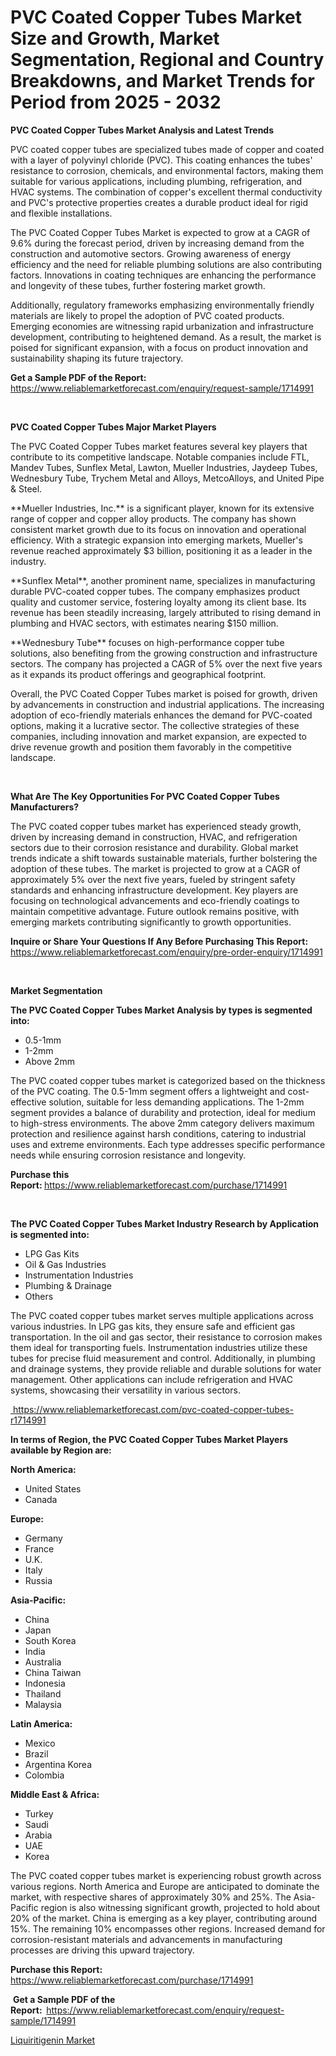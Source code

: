 <p><h1>PVC Coated Copper Tubes Market Size and Growth, Market Segmentation, Regional and Country Breakdowns, and Market Trends for Period from 2025 -  2032</h1></p><p><strong>PVC Coated Copper Tubes Market Analysis and Latest Trends</strong></p>
<p><p>PVC coated copper tubes are specialized tubes made of copper and coated with a layer of polyvinyl chloride (PVC). This coating enhances the tubes' resistance to corrosion, chemicals, and environmental factors, making them suitable for various applications, including plumbing, refrigeration, and HVAC systems. The combination of copper's excellent thermal conductivity and PVC's protective properties creates a durable product ideal for rigid and flexible installations.</p><p>The PVC Coated Copper Tubes Market is expected to grow at a CAGR of 9.6% during the forecast period, driven by increasing demand from the construction and automotive sectors. Growing awareness of energy efficiency and the need for reliable plumbing solutions are also contributing factors. Innovations in coating techniques are enhancing the performance and longevity of these tubes, further fostering market growth. </p><p>Additionally, regulatory frameworks emphasizing environmentally friendly materials are likely to propel the adoption of PVC coated products. Emerging economies are witnessing rapid urbanization and infrastructure development, contributing to heightened demand. As a result, the market is poised for significant expansion, with a focus on product innovation and sustainability shaping its future trajectory.</p></p>
<p><strong>Get a Sample PDF of the Report:&nbsp;</strong> <a href="https://www.reliablemarketforecast.com/enquiry/request-sample/1714991?utm_campaign=3572&utm_medium=2&utm_source=Github&utm_content=ia&utm_term=02042025&utm_id=pvc-coated-copper-tubes">https://www.reliablemarketforecast.com/enquiry/request-sample/1714991</a></p>
<p>&nbsp;</p>
<p><strong>PVC Coated Copper Tubes Major Market Players</strong></p>
<p><p>The PVC Coated Copper Tubes market features several key players that contribute to its competitive landscape. Notable companies include FTL, Mandev Tubes, Sunflex Metal, Lawton, Mueller Industries, Jaydeep Tubes, Wednesbury Tube, Trychem Metal and Alloys, MetcoAlloys, and United Pipe & Steel.</p><p>**Mueller Industries, Inc.** is a significant player, known for its extensive range of copper and copper alloy products. The company has shown consistent market growth due to its focus on innovation and operational efficiency. With a strategic expansion into emerging markets, Mueller's revenue reached approximately $3 billion, positioning it as a leader in the industry.</p><p>**Sunflex Metal**, another prominent name, specializes in manufacturing durable PVC-coated copper tubes. The company emphasizes product quality and customer service, fostering loyalty among its client base. Its revenue has been steadily increasing, largely attributed to rising demand in plumbing and HVAC sectors, with estimates nearing $150 million.</p><p>**Wednesbury Tube** focuses on high-performance copper tube solutions, also benefiting from the growing construction and infrastructure sectors. The company has projected a CAGR of 5% over the next five years as it expands its product offerings and geographical footprint.</p><p>Overall, the PVC Coated Copper Tubes market is poised for growth, driven by advancements in construction and industrial applications. The increasing adoption of eco-friendly materials enhances the demand for PVC-coated options, making it a lucrative sector. The collective strategies of these companies, including innovation and market expansion, are expected to drive revenue growth and position them favorably in the competitive landscape.</p></p>
<p>&nbsp;</p>
<p><strong>What Are The Key Opportunities For PVC Coated Copper Tubes Manufacturers?</strong></p>
<p><p>The PVC coated copper tubes market has experienced steady growth, driven by increasing demand in construction, HVAC, and refrigeration sectors due to their corrosion resistance and durability. Global market trends indicate a shift towards sustainable materials, further bolstering the adoption of these tubes. The market is projected to grow at a CAGR of approximately 5% over the next five years, fueled by stringent safety standards and enhancing infrastructure development. Key players are focusing on technological advancements and eco-friendly coatings to maintain competitive advantage. Future outlook remains positive, with emerging markets contributing significantly to growth opportunities.</p></p>
<p><strong>Inquire or Share Your Questions If Any Before Purchasing This Report:</strong> <a href="https://www.reliablemarketforecast.com/enquiry/pre-order-enquiry/1714991?utm_campaign=3572&utm_medium=2&utm_source=Github&utm_content=ia&utm_term=02042025&utm_id=pvc-coated-copper-tubes">https://www.reliablemarketforecast.com/enquiry/pre-order-enquiry/1714991</a></p>
<p>&nbsp;</p>
<p><strong>Market Segmentation</strong></p>
<p><strong>The PVC Coated Copper Tubes Market Analysis by types is segmented into:</strong></p>
<p><ul><li>0.5-1mm</li><li>1-2mm</li><li>Above 2mm</li></ul></p>
<p><p>The PVC coated copper tubes market is categorized based on the thickness of the PVC coating. The 0.5-1mm segment offers a lightweight and cost-effective solution, suitable for less demanding applications. The 1-2mm segment provides a balance of durability and protection, ideal for medium to high-stress environments. The above 2mm category delivers maximum protection and resilience against harsh conditions, catering to industrial uses and extreme environments. Each type addresses specific performance needs while ensuring corrosion resistance and longevity.</p></p>
<p><strong>Purchase this Report:&nbsp;</strong><a href="https://www.reliablemarketforecast.com/purchase/1714991?utm_campaign=3572&utm_medium=2&utm_source=Github&utm_content=ia&utm_term=02042025&utm_id=pvc-coated-copper-tubes">https://www.reliablemarketforecast.com/purchase/1714991</a></p>
<p>&nbsp;</p>
<p><strong>The PVC Coated Copper Tubes Market Industry Research by Application is segmented into:</strong></p>
<p><ul><li>LPG Gas Kits</li><li>Oil & Gas Industries</li><li>Instrumentation Industries</li><li>Plumbing & Drainage</li><li>Others</li></ul></p>
<p><p>The PVC coated copper tubes market serves multiple applications across various industries. In LPG gas kits, they ensure safe and efficient gas transportation. In the oil and gas sector, their resistance to corrosion makes them ideal for transporting fuels. Instrumentation industries utilize these tubes for precise fluid measurement and control. Additionally, in plumbing and drainage systems, they provide reliable and durable solutions for water management. Other applications can include refrigeration and HVAC systems, showcasing their versatility in various sectors.</p></p>
<p><a href="https://www.reliablemarketforecast.com/pvc-coated-copper-tubes-r1714991?utm_campaign=3572&utm_medium=2&utm_source=Github&utm_content=ia&utm_term=02042025&utm_id=pvc-coated-copper-tubes">&nbsp;https://www.reliablemarketforecast.com/pvc-coated-copper-tubes-r1714991</a></p>
<p><strong>In terms of Region, the PVC Coated Copper Tubes Market Players available by Region are:</strong></p>
<p>
    <p> <strong> North America: </strong>
        <ul>
            <li>United States</li>
            <li>Canada</li>
        </ul>
        </p> 
    <p> <strong> Europe: </strong>
        <ul>
            <li>Germany</li>
            <li>France</li>
            <li>U.K.</li>
            <li>Italy</li>
            <li>Russia</li>
        </ul>
        </p> 
    <p> <strong> Asia-Pacific: </strong>
        <ul>
            <li>China</li>
            <li>Japan</li>
            <li>South Korea</li>
            <li>India</li>
            <li>Australia</li>
            <li>China Taiwan</li>
            <li>Indonesia</li>
            <li>Thailand</li>
            <li>Malaysia</li>
        </ul>
        </p> 
    <p> <strong> Latin America: </strong>
        <ul>
            <li>Mexico</li>
            <li>Brazil</li>
            <li>Argentina Korea</li>
            <li>Colombia</li>
        </ul>
        </p> 
    <p> <strong> Middle East & Africa: </strong>
        <ul>
            <li>Turkey</li>
            <li>Saudi</li>
            <li>Arabia</li>
            <li>UAE</li>
            <li>Korea</li>
        </ul>
    </p>
    </p>
<p><p>The PVC coated copper tubes market is experiencing robust growth across various regions. North America and Europe are anticipated to dominate the market, with respective shares of approximately 30% and 25%. The Asia-Pacific region is also witnessing significant growth, projected to hold about 20% of the market. China is emerging as a key player, contributing around 15%. The remaining 10% encompasses other regions. Increased demand for corrosion-resistant materials and advancements in manufacturing processes are driving this upward trajectory.</p></p>
<p><strong>Purchase this Report: </strong><a href="https://www.reliablemarketforecast.com/purchase/1714991?utm_campaign=3572&utm_medium=2&utm_source=Github&utm_content=ia&utm_term=02042025&utm_id=pvc-coated-copper-tubes">https://www.reliablemarketforecast.com/purchase/1714991</a></p>
<p>&nbsp;<strong>Get a Sample PDF of the Report:&nbsp;&nbsp;</strong><a href="https://www.reliablemarketforecast.com/enquiry/request-sample/1714991?utm_campaign=3572&utm_medium=2&utm_source=Github&utm_content=ia&utm_term=02042025&utm_id=pvc-coated-copper-tubes">https://www.reliablemarketforecast.com/enquiry/request-sample/1714991</a></p>
<p><strong></strong></p>
<p><p><a href="https://github.com/karydacamu/Market-Research-Report-List-1/blob/main/liquiritigenin-market.md?utm_campaign=3572&utm_medium=2&utm_source=Github&utm_content=ia&utm_term=02042025&utm_id=pvc-coated-copper-tubes">Liquiritigenin Market</a></p></p>